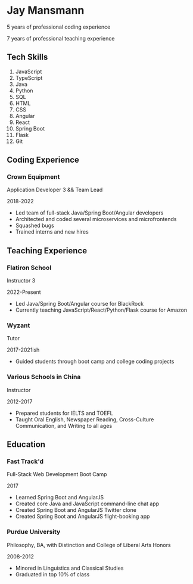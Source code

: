 # Jay Mansmann
5 years of professional coding experience

7 years of professional teaching experience

## Tech Skills
1. JavaScript
2. TypeScript
3. Java
4. Python
5. SQL
6. HTML
7. CSS
8. Angular
9. React
10. Spring Boot
11. Flask
12. Git

## Coding Experience

### Crown Equipment
Application Developer 3 && Team Lead

2018-2022
- Led team of full-stack Java/Spring Boot/Angular developers
- Architected and coded several microservices and microfrontends
- Squashed bugs
- Trained interns and new hires

## Teaching Experience

### Flatiron School
Instructor 3

2022-Present
- Led Java/Spring Boot/Angular course for BlackRock
- Currently teaching JavaScript/React/Python/Flask course for Amazon

### Wyzant
Tutor

2017-2021ish
- Guided students through boot camp and college coding projects

### Various Schools in China
Instructor

2012-2017
- Prepared students for IELTS and TOEFL
- Taught Oral English, Newspaper Reading, Cross-Culture Communication, and Writing to all ages

## Education

### Fast Track'd
Full-Stack Web Development Boot Camp

2017
- Learned Spring Boot and AngularJS
- Created core Java and JavaScript command-line chat app
- Created Spring Boot and AngularJS Twitter clone
- Created Spring Boot and AngularJS flight-booking app

### Purdue University
Philosophy, BA, with Distinction and College of Liberal Arts Honors

2008-2012
- Minored in Linguistics and Classical Studies
- Graduated in top 10% of class
